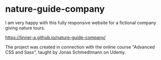 # nature-guide-company
I am very happy with this fully responsive website for a fictional company giving nature tours.

https://linner-a.github.io/nature-guide-company/

The project was created in connection with the online course "Advanced CSS and Sass", taught by Jonas Schmedtmann on Udemy. 
